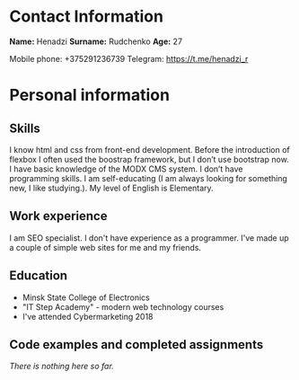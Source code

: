 # Contact Information

**Name:** Henadzi
**Surname:** Rudchenko
**Age:** 27

Mobile phone: +375291236739
Telegram: https://t.me/henadzi_r

# Personal information
## Skills

I know html and css from front-end development. Before the introduction of flexbox I often used the boostrap framework, but I don’t use bootstrap now. I have basic knowledge of the MODX CMS system. I don’t have programming skills. I am self-educating (I am always looking for something new, I like studying.). My level of English is Elementary.

## Work experience

I am SEO specialist. I don't have experience as a programmer. I've made up a couple of simple web sites for me and my friends.

## Education

* Minsk State College of Electronics
* "IT Step Academy" - modern web technology courses
* I've attended Cybermarketing 2018

## Code examples and completed assignments

*There is nothing here so far.*
